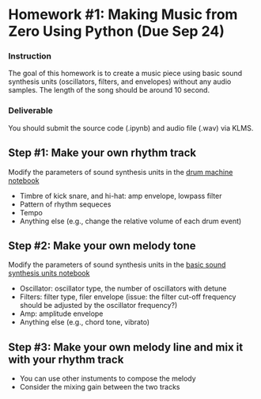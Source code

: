 # Homework #1: Making Music from Zero Using Python (Due Sep 24)

### Instruction
The goal of this homework is to create a music piece using basic sound synthesis units (oscillators, filters, and envelopes) without any audio samples. The length of the song should be around 10 second.  

### Deliverable 
You should submit the source code (.ipynb) and audio file (.wav) via KLMS.

## Step #1: Make your own rhythm track 
Modify the parameters of sound synthesis units in the <a href="https://github.com/juhannam/ctp431-2023/blob/main/python/03.%20Drum%20Machine.ipynb"> drum machine notebook </a>
- Timbre of kick snare, and hi-hat: amp envelope, lowpass filter
- Pattern of rhythm sequeces
- Tempo 
- Anything else (e.g., change the relative volume of each drum event) 

## Step #2: Make your own melody tone  
Modify the parameters of sound synthesis units in the <a href="https://github.com/juhannam/ctp431-2023/blob/main/python/02.%20Basic%20Sound%20Synthesis%20Units.ipynb"> basic sound synthesis units notebook </a>
- Oscillator: oscillator type, the number of oscillators with detune
- Filters: filter type, filer envelope (issue: the filter cut-off frequency should be adjusted by the oscillator frequency?)
- Amp: amplitude envelope
- Anything else (e.g., chord tone, vibrato)

## Step #3: Make your own melody line and mix it with your rhythm track  
- You can use other instuments to compose the melody 
- Consider the mixing gain between the two tracks 

